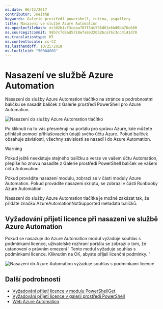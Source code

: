 ```yaml
---
ms.date: 06/12/2017
contributor: JKeithB
keywords: Galerie prostředí powershell, rutina, psgallery
title: Nasazení ve službě Azure Automation
ms.openlocfilehash: dc382b1cf3ceaa787f54c555d01e6bd9ba70e680
ms.sourcegitcommit: 98b7cfd8ad5718efa8e320526ca76c3cc4141d78
ms.translationtype: MT
ms.contentlocale: cs-CZ
ms.lasthandoff: 10/25/2018
ms.locfileid: "50004008"
---
```

# <a name="deploy-to-azure-automation"></a>Nasazení ve službě Azure Automation

Nasazení do služby Azure Automation tlačítko na stránce s podrobnostmi balíčku se nasadit balíček z Galerie prostředí PowerShell pro Azure Automation.

![Nasazení do služby Azure Automation tlačítko](../../Images/DeployToAzureAutomationButton.png)

Po kliknutí na to vás přesměrují na portálu pro správu Azure, kde můžete přihlásit pomocí přihlašovacích údajů svého účtu Azure.
Pokud balíček obsahuje závislosti, všechny závislosti se nasadí i do Azure Automation.

> [!WARNING]
> Pokud ještě neexistuje stejného balíčku a verze ve vašem účtu Automation, přepíše ho znovu nasadíte z Galerie prostředí PowerShell balíček ve vašem účtu Automation.

Pokud provádíte nasazení modulu, zobrazí se v části moduly Azure Automation.  Pokud provádíte nasazení skriptu, se zobrazí v části Runbooky Azure Automation.

Nasazení do služby Azure Automation tlačítka je možné zakázat tak, že přidáte značku AzureAutomationNotSupported metadata balíčků.

## <a name="require-license-acceptance-on-deploy-to-azure-automation"></a>Vyžadování přijetí licence při nasazení ve službě Azure Automation

Pokud se nasazuje do Azure Automation modul vyžaduje souhlas s podmínkami licence, uživatelské rozhraní portálu se zobrazí o tom, že ustanovení o právním omezení ' Tento modul vyžaduje souhlas s podmínkami licence. Kliknutím na OK, abyste přijali licenční podmínky. "

![Nasazení do Azure Automation vyžaduje souhlas s podmínkami licence](../../Images/DeployToAzureAutomationRequireLicenseAcceptanceDisclaimer.png)

## <a name="more-details"></a>Další podrobnosti

- [Vyžadování přijetí licence v modulu PowerShellGet](../../concepts/module-license-acceptance.md)
- [Vyžadování přijetí licence v galerii prostředí PowerShell](packages-that-require-license-acceptance.md)
- [Web Azure Automation](http://azure.microsoft.com/services/automation/)
